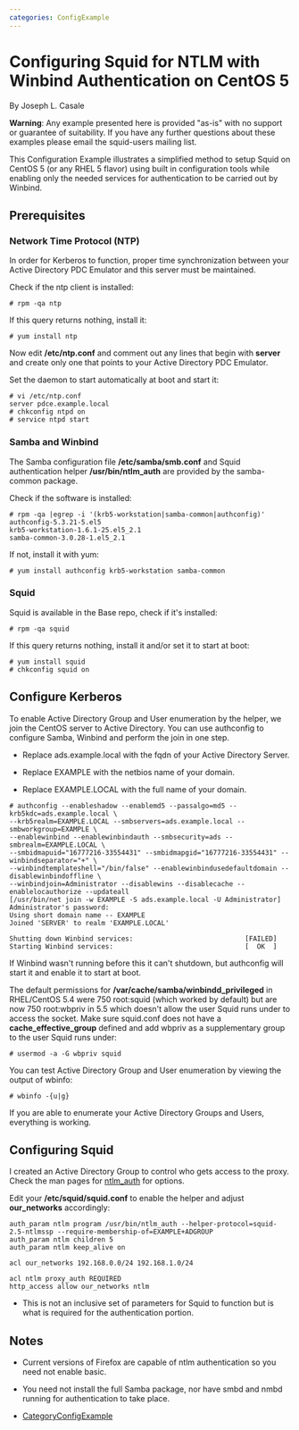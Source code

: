 ```yaml
---
categories: ConfigExample
---
```

# Configuring Squid for NTLM with Winbind Authentication on CentOS 5

By Joseph L. Casale

**Warning**: Any example presented here is provided "as-is" with no
support or guarantee of suitability. If you have any further questions
about these examples please email the squid-users mailing list.

This Configuration Example illustrates a simplified method to setup
Squid on CentOS 5 (or any RHEL 5 flavor) using built in configuration
tools while enabling only the needed services for authentication to be
carried out by Winbind.

## Prerequisites

### Network Time Protocol (NTP)

In order for Kerberos to function, proper time synchronization between
your Active Directory PDC Emulator and this server must be maintained.

Check if the ntp client is installed:

    # rpm -qa ntp

If this query returns nothing, install it:

    # yum install ntp

Now edit **/etc/ntp.conf** and comment out any lines that begin with
**server** and create only one that points to your Active Directory PDC
Emulator.

Set the daemon to start automatically at boot and start it:

    # vi /etc/ntp.conf
    server pdce.example.local
    # chkconfig ntpd on
    # service ntpd start

### Samba and Winbind

The Samba configuration file **/etc/samba/smb.conf** and Squid
authentication helper **/usr/bin/ntlm\_auth** are provided by the
samba-common package.

Check if the software is installed:

    # rpm -qa |egrep -i '(krb5-workstation|samba-common|authconfig)'
    authconfig-5.3.21-5.el5
    krb5-workstation-1.6.1-25.el5_2.1
    samba-common-3.0.28-1.el5_2.1

If not, install it with yum:

    # yum install authconfig krb5-workstation samba-common

### Squid

Squid is available in the Base repo, check if it's installed:

    # rpm -qa squid

If this query returns nothing, install it and/or set it to start at
boot:

    # yum install squid
    # chkconfig squid on

## Configure Kerberos

To enable Active Directory Group and User enumeration by the helper, we
join the CentOS server to Active Directory. You can use authconfig to
configure Samba, Winbind and perform the join in one step.

  - Replace ads.example.local with the fqdn of your Active Directory
    Server.

  - Replace EXAMPLE with the netbios name of your domain.

  - Replace EXAMPLE.LOCAL with the full name of your domain.

<!-- end list -->

    # authconfig --enableshadow --enablemd5 --passalgo=md5 --krb5kdc=ads.example.local \
    --krb5realm=EXAMPLE.LOCAL --smbservers=ads.example.local --smbworkgroup=EXAMPLE \
    --enablewinbind --enablewinbindauth --smbsecurity=ads --smbrealm=EXAMPLE.LOCAL \
    --smbidmapuid="16777216-33554431" --smbidmapgid="16777216-33554431" --winbindseparator="+" \
    --winbindtemplateshell="/bin/false" --enablewinbindusedefaultdomain --disablewinbindoffline \
    --winbindjoin=Administrator --disablewins --disablecache --enablelocauthorize --updateall
    [/usr/bin/net join -w EXAMPLE -S ads.example.local -U Administrator]
    Administrator's password:
    Using short domain name -- EXAMPLE
    Joined 'SERVER' to realm 'EXAMPLE.LOCAL'
    
    Shutting down Winbind services:                            [FAILED]
    Starting Winbind services:                                 [  OK  ]

If Winbind wasn't running before this it can't shutdown, but authconfig
will start it and enable it to start at boot.

The default permissions for **/var/cache/samba/winbindd\_privileged** in
RHEL/CentOS 5.4 were 750 root:squid (which worked by default) but are
now 750 root:wbpriv in 5.5 which doesn't allow the user Squid runs under
to access the socket. Make sure squid.conf does not have a
**cache\_effective\_group** defined and add wbpriv as a supplementary
group to the user Squid runs under:

    # usermod -a -G wbpriv squid

You can test Active Directory Group and User enumeration by viewing the
output of wbinfo:

    # wbinfo -{u|g}

If you are able to enumerate your Active Directory Groups and Users,
everything is working.

## Configuring Squid

I created an Active Directory Group to control who gets access to the
proxy. Check the man pages for
[ntlm\_auth](http://www.samba.org/samba/docs/man/manpages-3/ntlm_auth.1.html)
for options.

Edit your **/etc/squid/squid.conf** to enable the helper and adjust
**our\_networks** accordingly:

    auth_param ntlm program /usr/bin/ntlm_auth --helper-protocol=squid-2.5-ntlmssp --require-membership-of=EXAMPLE+ADGROUP
    auth_param ntlm children 5
    auth_param ntlm keep_alive on
    
    acl our_networks 192.168.0.0/24 192.168.1.0/24
    
    acl ntlm proxy_auth REQUIRED
    http_access allow our_networks ntlm

  - This is not an inclusive set of parameters for Squid to function but
    is what is required for the authentication portion.

## Notes

  - Current versions of Firefox are capable of ntlm authentication so
    you need not enable basic.

  - You need not install the full Samba package, nor have smbd and nmbd
    running for authentication to take place.

<!-- end list -->

  - [CategoryConfigExample](/CategoryConfigExample)
